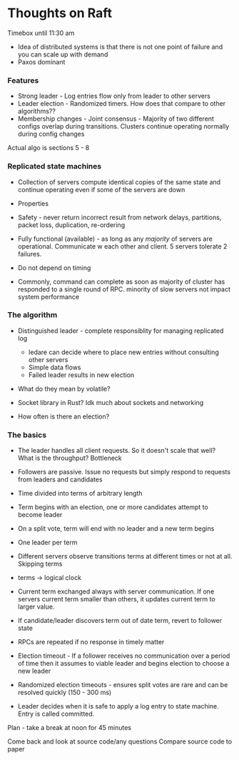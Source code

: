# Thoughts on Raft

Timebox until 11:30 am

- Idea of distributed systems is that there is not one point of failure and you can scale up with demand
- Paxos dominant

### Features
- Strong leader - Log entries flow only from leader to other servers
- Leader election - Randomized timers. How does that compare to other algorithms??
- Membership changes - Joint consensus - Majority of two different configs overlap during transitions. Clusters continue operating normally during config changes

Actual algo is sections 5 - 8

### Replicated state machines
- Collection of servers compute identical copies of the same state and continue operating even if some of the servers are down

- Properties
 - Safety - never return incorrect result from network delays, partitions, packet loss, duplication, re-ordering
 - Fully functional (available) - as long as any *majority* of servers are operational. Communicate w each other and client. 5 servers tolerate 2 failures.
 - Do not depend on timing
 - Commonly, command can complete as soon as majority of cluster has responded to a single round of RPC. minority of slow servers not impact system performance

### The algorithm
- Distinguished leader - complete responsiblity for managing replicated log
  - ledare can decide where to place new entries without consulting other servers
  - Simple data flows
  - Failed leader results in new election

- What do they mean by volatile?
- Socket library in Rust? Idk much about sockets and networking
- How often is there an election?

### The basics
- The leader handles all client requests. So it doesn't scale that well? What is the throughput? Bottleneck
- Followers are passive. Issue no requests but simply respond to requests from leaders and candidates
- Time divided into terms of arbitrary length
- Term begins with an election, one or more candidates attempt to become leader
- On a split vote, term will end with no leader and a new term begins
- One leader per term

- Different servers observe transitions terms at different times or not at all. Skipping terms
- terms -> logical clock
- Current term exchanged always with server communication. If one servers current term smaller than others, it updates current term to larger value.
- If candidate/leader discovers term out of date term, revert to follower state
- RPCs are repeated if no response in timely matter

- Election timeout - If a follower receives no communication over a period of time then it assumes to viable leader and begins election to choose a new leader
- Randomized election timeouts - ensures split votes are rare and can be resolved quickly (150 - 300 ms)

- Leader decides when it is safe to apply a log entry to state machine. Entry is called committed.

Plan - take a break at noon for 45 minutes

Come back and look at source code/any questions
Compare source code to paper